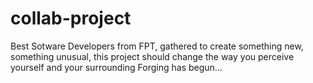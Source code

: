 # collab-project
Best Sotware Developers from FPT, 
gathered to create something new,
something unusual,
this project should change the way you perceive yourself and your surrounding
Forging has begun...
